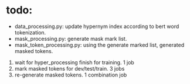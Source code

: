 # todo:
* data_processing.py: update hypernym index according to bert word tokenization.
* mask_processing.py: generate mask mark list.
* mask_token_processing.py: using the generate marked list, generated masked tokens.

1) wait for hyper_processing finish for training. 1 job
2) mark masked tokens for dev/test/train. 3 jobs
3) re-generate masked tokens. 1 combination job

